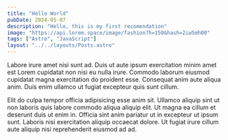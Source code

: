 ```yaml
---
title: "Hello World"
pubDate: 2024-05-07
description: "Hello, this is my first recomendation"
image: "https://api.lorem.space/image/fashion?h=150&hash=2iw5mh00"
tags: ["Astro", "JavaScript"]
layout: "../../layouts/Posts.astro"
---
```


Labore irure amet nisi sunt ad. Duis ut aute ipsum exercitation minim amet est Lorem cupidatat non nisi eu nulla irure. Commodo laborum eiusmod cupidatat magna exercitation do proident esse. Consequat anim aute aliqua anim. Duis enim ullamco ut fugiat excepteur quis sunt cillum.

Elit do culpa tempor officia adipisicing esse anim sit. Ullamco aliquip sint ut non laboris quis labore commodo aliqua aliquip elit. Ut magna ea cillum et deserunt duis ut enim in. Officia sint anim pariatur ut in excepteur ut ipsum sunt. Laboris nisi exercitation aliquip occaecat dolore. Ut fugiat irure cillum aute aliquip nisi reprehenderit eiusmod ad ad.